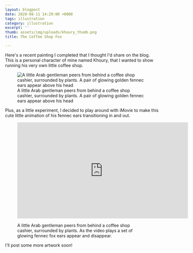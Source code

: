 ```yaml
---
layout: blogpost
date: 2020-08-11 14:29:00 +0000
tags: illustration
category: illustration
excerpt: ''
thumb: assets/img/uploads/khoury_thumb.png
title: The Coffee Shop Fox

---
```

<p>Here's a recent painting I completed that I thought I'd share on the blog. This is a personal character of mine named Khoury, that I wanted to show running his very own little coffee shop.</p>
	<figure class="media">
		<img src="http://www.staceyjenkins.co.uk/assets/img/uploads/khoury_coffee_shop_blog.png" alt=
		"A little Arab gentleman peers from behind a coffee shop cashier, surrounded by plants. A pair of glowing golden fennec ears appear above his head"> 
		<figcaption>A little Arab gentleman peers from behind a coffee shop cashier, surrounded by plants. A pair of glowing golden fennec ears appear above his head</figcaption>
</figure> 

<p>Plus, as a little experiment, I decided to play around with iMovie to make this cute little animation of his fennec ears transitioning in and out.</p>
	<figure class="media"><iframe allowfullscreen
		frameborder="0" height="315" src="https://www.youtube.com/embed/SxLqzi5vqjs"
		width="560"></iframe>
		<figcaption>
			<p>A little Arab gentleman peers from behind a coffee shop cashier,
			surrounded by plants. As the video plays a set of glowing fennec fox ears
			appear and disappear.</p>
		</figcaption>
	</figure>
    
<p>I'll post some more artwork soon!</p>